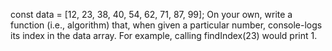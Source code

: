 const data = [12, 23, 38, 40, 54, 62, 71, 87, 99];
On your own, write a function (i.e., algorithm) that, when given a particular number, console-logs its index in the data array. For example, calling findIndex(23) would print 1.